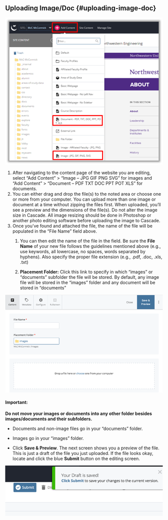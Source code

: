 ## Uploading Image/Doc {#uploading-image-doc}

![](/assets/84.png)

1. After navigating to the content page of the website you are editing, select “Add Content” &gt; “Image – JPG GIF PNG SVG” for images and “Add Content” &gt; “Document – PDF TXT DOC PPT POT XLS” for documents.
2. You can either drag and drop the file\(s\) to the noted area or choose one or more from your computer. You can upload more than one image or document at a time without zipping the files first. When uploaded, you’ll see a preview and the dimensions of the file\(s\). Do not alter the image size in Cascade. All image resizing should be done in Photoshop or another photo editing software before uploading the image to Cascade.
3. Once you’ve found and attached the file, the name of the file will be populated in the “File Name” field above.
   1. You can then edit the name of the file in the field. Be sure the **File Name** of your new file follows the guidelines mentioned  above \(e.g., use keywords, all lowercase, no spaces, words separated by hyphens\). Also specify the proper file extension \(e.g., .pdf, .doc, .xls, .txt\)

   2. **Placement Folder:** Click this link to specify in which “images” or “documents” subfolder the file will be stored. By default, any image file will be stored in the “images” folder and any document will be stored in “documents”

![](/assets/85.png)

#### Important:

**Do not move your images or documents into any other folder besides images/documents and their subfolders.**

* Documents and non-image files go in your “documents” folder.
* Images go in your “images” folder.

* Click **Save & Preview**. The next screen shows you a preview of the file. This is just a draft of the file you just uploaded. If the file looks okay, locate and click the blue **Submit** button on the editing screen.

![87](../assets/87.png)


